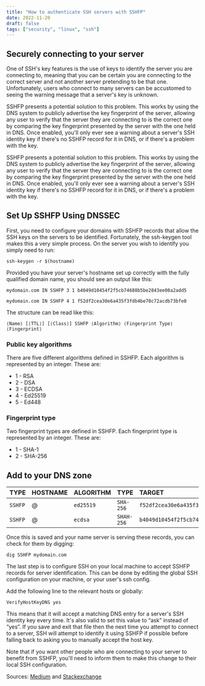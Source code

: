 ```yaml
---
title: "How to authenticate SSH servers with SSHFP"
date: 2022-11-20
draft: false
tags: ["security", "linux", "ssh"]
---
```


## Securely connecting to your server

One of SSH's key features is the use of keys to identify the server you are connecting to, meaning that you can be certain you are connecting to the correct server and not another server pretending to be that one. Unfortunately, users who connect to many servers can be accustomed to seeing the warning message that a server's key is unknown.

SSHFP presents a potential solution to this problem. This works by using the DNS system to publicly advertise the key fingerprint of the server, allowing any user to verify that the server they are connecting to is the correct one by comparing the key fingerprint presented by the server with the one held in DNS. Once enabled, you'll only ever see a warning about a server's SSH identity key if there's no SSHFP record for it in DNS, or if there's a problem with the key.

SSHFP presents a potential solution to this problem. This works by using the DNS system to publicly advertise the key fingerprint of the server, allowing any user to verify that the server they are connecting to is the correct one by comparing the key fingerprint presented by the server with the one held in DNS. Once enabled, you'll only ever see a warning about a server's SSH identity key if there's no SSHFP record for it in DNS, or if there's a problem with the key.

## Set Up SSHFP Using DNSSEC

First, you need to configure your domains with SSHFP records that allow the SSH keys on the servers to be identified. Fortunately, the ssh-keygen tool makes this a very simple process. On the server you wish to identify you simply need to run:

```text
ssh-keygen -r $(hostname)
```

Provided you have your server's hostname set up correctly with the fully qualified domain name, you should see an output like this:

`mydomain.com IN SSHFP 3 1 b4049d10454f2f5cb74688b5be2843ee08a2add5`

`mydomain.com IN SSHFP 4 1 f52df2cea30e6a435f3fdb4be70c72acdb73bfe0`

The structure can be read like this:

`⟨Name⟩ [⟨TTL⟩] [⟨Class⟩] SSHFP ⟨Algorithm⟩ ⟨Fingerprint Type⟩ ⟨Fingerprint⟩`

### Public key algorithms

There are five different algorithms defined in SSHFP. Each algorithm is represented by an integer. These are:

* 1 - RSA
* 2 - DSA
* 3 - ECDSA
* 4 - Ed25519
* 5 - Ed448

### Fingerprint type

Two fingerprint types are defined in SSHFP. Each fingerprint type is represented by an integer. These are:

* 1 - SHA-1
* 2 - SHA-256

## Add to your DNS zone

| TYPE | HOSTNAME | ALGORITHM | TYPE | TARGET | TTL |
| :--- | :--- | :--- | :--- | :--- | :--- |
| `SSHFP`| @ | `ed25519` | `SHA-256` | `f52df2cea30e6a435f3fdb4be70c72acdb73bfe0` | 3h
| `SSHFP` | @ | `ecdsa` | `SHAH-256` | `b4049d10454f2f5cb74688b5be2843ee08a2add5` | 3h

Once this is saved and your name server is serving these records, you can check for them by digging:

`dig SSHFP mydomain.com`

The last step is to configure SSH on your local machine to accept SSHFP records for server identification. This can be done by editing the global SSH configuration on your machine, or your user's ssh config.

Add the following line to the relevant hosts or globally:

`VerifyHostKeyDNS yes`

This means that it will accept a matching DNS entry for a server's SSH identity key every time. It's also valid to set this value to “ask” instead of “yes”. If you save and exit that file then the next time you attempt to connect to a server, SSH will attempt to identify it using SSHFP if possible before falling back to asking you to manually accept the host key.

Note that if you want other people who are connecting to your server to benefit from SSHFP, you'll need to inform them to make this change to their local SSH configuration.

Sources: [Medium](https://medium.com/20ms/how-to-authenticate-ssh-servers-with-sshfp-4f9e8023995a) and [Stackexchange](https://unix.stackexchange.com/questions/121880/how-do-i-generate-sshfp-records)
